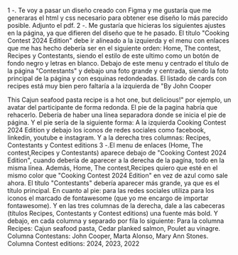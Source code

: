 1 -. Te voy a pasar un diseño creado con Figma y me gustaría que me generaras el html y css necesario para obtener ese diseño lo más parecido posible. Adjunto el pdf.
2 -. Me gustaría que hicieras los siguientes ajustes en la página, ya que difieren del diseño que te he pasado. El título "Cooking Contest 2024 Edition" debe ir alineado a la izquierda y el menu con enlaces que me has hecho debería ser en el siguiente orden: Home, The contest, Recipes y Contestants, siendo el estilo de este ultimo como un botón de fondo negro y letras en blanco.
Debajo de este menu y centrado el título de la página "Contestants" y debajo una foto grande y centrada, siendo la foto principal de la página y con esquinas redondeadas.
El listado de cards con recipes está muy bien pero faltaría a la izquierda de "By John Cooper

This Cajun seafood pasta recipe is a hot one, but delicious!" por ejemplo, un avatar del participante de forma redonda.
El pie de la pagina habría que rehacerlo. Debería de haber una línea separadora donde se inicia el pie de página. Y el pie sería de la siguiente forma:
A la izquierda Cooking Contest 2024 Edition y debajo los iconos de redes sociales como facebook, linkedin, youtube e instagram. Y a la derecha tres columnas: Recipes, Contestants y Contest editions
3 -.El menu de enlaces (Home, The contest,Recipes y Contestants) aparece debajo de "Cooking Contest 2024 Edition", cuando debería de aparecer a la derecha de la pagína, todo en la misma línea. Además, Home, The contest,Recipes quiero que esté en el mismo color que "Cooking Contest 2024 Edition" en vez de azul como sale ahora.
El título "Contestants" debería aparecer más grande, ya que es el título principal.
En cuanto al pie: para las redes sociales utiliza para los iconos el marcado de fontawesome (que yo me encargo de importar fontawesome). Y en las tres columnas de la derecha, dale a las cabeceras (títulos Recipes,
Contestants y Contest editions) una fuente más bold. Y debajo, en cada columna y separado por fila lo siguiente: Para la columna Recipes: Cajun seafood pasta, Cedar planked salmon, Poulet au vinagre. Columna Contestans: John Cooper, Marta Alonso, Mary Ann Stones. Columna Contest editions: 2024, 2023, 2022
